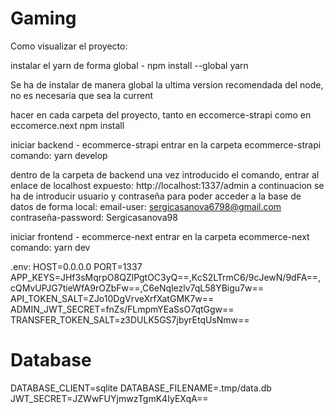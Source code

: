 # Gaming

Como visualizar el proyecto:

instalar el yarn de forma global - npm install --global yarn

Se ha de instalar de manera global la ultima version recomendada del node, no es necesaria que sea la current

hacer en cada carpeta del proyecto, tanto en eccomerce-strapi como en eccomerce.next
npm install

iniciar backend - ecommerce-strapi
entrar en la carpeta ecommerce-strapi
comando: yarn develop

dentro de la carpeta de backend una vez introducido el comando, entrar al enlace de localhost expuesto: http://localhost:1337/admin 
a continuacion se ha de introducir usuario y contraseña para poder acceder a la base de datos de forma local:
email-user: sergicasanova6798@gmail.com
contraseña-password: Sergicasanova98

iniciar frontend - ecommerce-next
entrar en la carpeta ecommerce-next
comando: yarn dev

.env:
HOST=0.0.0.0
PORT=1337
APP_KEYS=JHf3sMqrpO8QZlPgtOC3yQ==,KcS2LTrmC6/9cJewN/9dFA==,cQMvUPJG7tieWfA9rOZbFw==,C6eNqlezlv7qL58YBigu7w==
API_TOKEN_SALT=ZJo10DgVrveXrfXatGMK7w==
ADMIN_JWT_SECRET=fnZs/FLmpmYEaSsO7qtGgw==
TRANSFER_TOKEN_SALT=z3DULK5GS7jbyrEtqUsNmw==
# Database
DATABASE_CLIENT=sqlite
DATABASE_FILENAME=.tmp/data.db
JWT_SECRET=JZWwFUYjmwzTgmK4IyEXqA==

